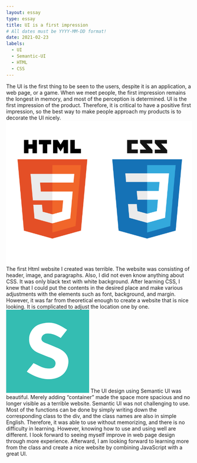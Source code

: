 ```yaml
---
layout: essay
type: essay
title: UI is a first impression
# All dates must be YYYY-MM-DD format!
date: 2021-02-23
labels:
  - UI
  - Semantic-UI
  - HTML
  - CSS
---
```


The UI is the first thing to be seen to the users, despite it is an application, a web page, or a game. When we meet people, the first impression remains the longest in memory, and most of the perception is determined. UI is the first impression of the product. Therefore, it is critical to have a positive first impression, so the best way to make people approach my products is to decorate the UI nicely.
<img class="ui fluid image" src="../images/html_css.png">
The first Html website I created was terrible. The website was consisting of header, image, and paragraphs. Also, I did not even know anything about CSS. It was only black text with white background. After learning CSS, I knew that I could put the contents in the desired place and make various adjustments with the elements such as font, background, and margin. However, it was far from theoretical enough to create a website that is nice looking. It is complicated to adjust the location one by one.
<img class="ui fluid image" src="../images/semantic_ui.png">
The UI design using Semantic UI was beautiful. Merely adding “container” made the space more spacious and no longer visible as a terrible website. Semantic UI was not challenging to use. Most of the functions can be done by simply writing down the corresponding class to the div, and the class names are also in simple English. Therefore, it was able to use without memorizing, and there is no difficulty in learning. However, knowing how to use and using well are different. I look forward to seeing myself improve in web page design through more experience. Afterward, I am looking forward to learning more from the class and create a nice website by combining JavaScript with a great UI.
